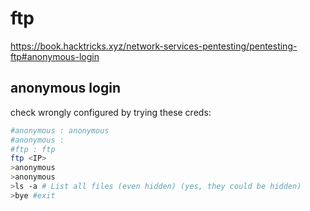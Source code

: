 # ftp
https://book.hacktricks.xyz/network-services-pentesting/pentesting-ftp#anonymous-login

## anonymous login
check wrongly configured by trying these creds:
```bash
#anonymous : anonymous
#anonymous :
#ftp : ftp
ftp <IP>
>anonymous
>anonymous
>ls -a # List all files (even hidden) (yes, they could be hidden)
>bye #exit
```
> 